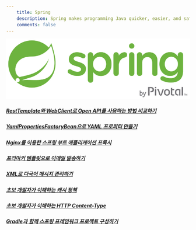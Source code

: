 ```yaml
---
    title: Spring
    description: Spring makes programming Java quicker, easier, and safer for everybody.
    comments: false
---
```


![](/images/logo/spring.png)  

##### [RestTemplate와 WebClient로 Open API를 사용하는 방법 비교하기](compare-how-to-use-open-api-using-rest-template-and-web-client/)

##### [YamlPropertiesFactoryBean으로 YAML 프로퍼티 만들기](create-properties-from-yaml-resources-using-yaml-properties-factory-bean/)  

##### [Nginx를 이용한 스프링 부트 애플리케이션 프록시](using-nginx-proxy-for-spring-boot-application/)  

##### [프리마커 템플릿으로 이메일 발송하기](sending-mail-with-freemarker-template/)  

##### [XML로 다국어 메시지 관리하기](managing-i18n-messages-with-xml/)  

##### [초보 개발자가 이해하는 캐시 정책](understanding-cache-control/)  

##### [초보 개발자가 이해하는 HTTP Content-Type](understanding-http-content-types/)  

##### [Gradle과 함께 스프링 프레임워크 프로젝트 구성하기](building-a-spring-framework-project-with-gradle/)  
